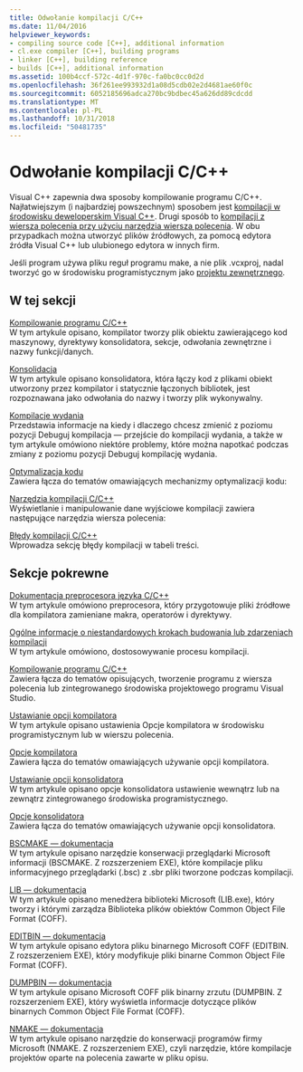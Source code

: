 ```yaml
---
title: Odwołanie kompilacji C/C++
ms.date: 11/04/2016
helpviewer_keywords:
- compiling source code [C++], additional information
- cl.exe compiler [C++], building programs
- linker [C++], building reference
- builds [C++], additional information
ms.assetid: 100b4ccf-572c-4d1f-970c-fa0bc0cc0d2d
ms.openlocfilehash: 36f261ee993932d1a08d5cdb02e2d4681ae60f0c
ms.sourcegitcommit: 6052185696adca270bc9bdbec45a626dd89cdcdd
ms.translationtype: MT
ms.contentlocale: pl-PL
ms.lasthandoff: 10/31/2018
ms.locfileid: "50481735"
---
```

# <a name="cc-building-reference"></a>Odwołanie kompilacji C/C++

Visual C++ zapewnia dwa sposoby kompilowanie programu C/C++. Najłatwiejszym (i najbardziej powszechnym) sposobem jest [kompilacji w środowisku deweloperskim Visual C++](../../ide/building-cpp-projects-in-visual-studio.md). Drugi sposób to [kompilacji z wiersza polecenia przy użyciu narzędzia wiersza polecenia](../../build/building-on-the-command-line.md). W obu przypadkach można utworzyć plików źródłowych, za pomocą edytora źródła Visual C++ lub ulubionego edytora w innych firm.

Jeśli program używa pliku reguł programu make, a nie plik .vcxproj, nadal tworzyć go w środowisku programistycznym jako [projektu zewnętrznego](../../ide/building-external-projects.md).

## <a name="in-this-section"></a>W tej sekcji

[Kompilowanie programu C/C++](../../build/reference/compiling-a-c-cpp-program.md)<br/>
W tym artykule opisano, kompilator tworzy plik obiektu zawierającego kod maszynowy, dyrektywy konsolidatora, sekcje, odwołania zewnętrzne i nazwy funkcji/danych.

[Konsolidacja](../../build/reference/linking.md)<br/>
W tym artykule opisano konsolidatora, która łączy kod z plikami obiekt utworzony przez kompilator i statycznie łączonych bibliotek, jest rozpoznawana jako odwołania do nazwy i tworzy plik wykonywalny.

[Kompilacje wydania](../../build/reference/release-builds.md)<br/>
Przedstawia informacje na kiedy i dlaczego chcesz zmienić z poziomu pozycji Debuguj kompilacja — przejście do kompilacji wydania, a także w tym artykule omówiono niektóre problemy, które można napotkać podczas zmiany z poziomu pozycji Debuguj kompilację wydania.

[Optymalizacja kodu](../../build/reference/optimizing-your-code.md)<br/>
Zawiera łącza do tematów omawiających mechanizmy optymalizacji kodu:

[Narzędzia kompilacji C/C++](../../build/reference/c-cpp-build-tools.md)<br/>
Wyświetlanie i manipulowanie dane wyjściowe kompilacji zawiera następujące narzędzia wiersza polecenia:

[Błędy kompilacji C/C++](../../error-messages/compiler-errors-1/c-cpp-build-errors.md)<br/>
Wprowadza sekcję błędy kompilacji w tabeli treści.

## <a name="related-sections"></a>Sekcje pokrewne

[Dokumentacja preprocesora języka C/C++](../../preprocessor/c-cpp-preprocessor-reference.md)<br/>
W tym artykule omówiono preprocesora, który przygotowuje pliki źródłowe dla kompilatora zamieniane makra, operatorów i dyrektywy.

[Ogólne informacje o niestandardowych krokach budowania lub zdarzeniach kompilacji](../../ide/understanding-custom-build-steps-and-build-events.md)<br/>
W tym artykule omówiono, dostosowywanie procesu kompilacji.

[Kompilowanie programu C/C++](../../build/building-c-cpp-programs.md)<br/>
Zawiera łącza do tematów opisujących, tworzenie programu z wiersza polecenia lub zintegrowanego środowiska projektowego programu Visual Studio.

[Ustawianie opcji kompilatora](../../build/reference/setting-compiler-options.md)<br/>
W tym artykule opisano ustawienia Opcje kompilatora w środowisku programistycznym lub w wierszu polecenia.

[Opcje kompilatora](../../build/reference/compiler-options.md)<br/>
Zawiera łącza do tematów omawiających używanie opcji kompilatora.

[Ustawianie opcji konsolidatora](../../build/reference/setting-linker-options.md)<br/>
W tym artykule opisano opcje konsolidatora ustawienie wewnątrz lub na zewnątrz zintegrowanego środowiska programistycznego.

[Opcje konsolidatora](../../build/reference/linker-options.md)<br/>
Zawiera łącza do tematów omawiających używanie opcji konsolidatora.

[BSCMAKE — dokumentacja](../../build/reference/bscmake-reference.md)<br/>
W tym artykule opisano narzędzie konserwacji przeglądarki Microsoft informacji (BSCMAKE. Z rozszerzeniem EXE), które kompilacje pliku informacyjnego przeglądarki (.bsc) z .sbr pliki tworzone podczas kompilacji.

[LIB — dokumentacja](../../build/reference/lib-reference.md)<br/>
W tym artykule opisano menedżera biblioteki Microsoft (LIB.exe), który tworzy i którymi zarządza Biblioteka plików obiektów Common Object File Format (COFF).

[EDITBIN — dokumentacja](../../build/reference/editbin-reference.md)<br/>
W tym artykule opisano edytora pliku binarnego Microsoft COFF (EDITBIN. Z rozszerzeniem EXE), który modyfikuje pliki binarne Common Object File Format (COFF).

[DUMPBIN — dokumentacja](../../build/reference/dumpbin-reference.md)<br/>
W tym artykule opisano Microsoft COFF plik binarny zrzutu (DUMPBIN. Z rozszerzeniem EXE), który wyświetla informacje dotyczące plików binarnych Common Object File Format (COFF).

[NMAKE — dokumentacja](../../build/nmake-reference.md)<br/>
W tym artykule opisano narzędzie do konserwacji programów firmy Microsoft (NMAKE. Z rozszerzeniem EXE), czyli narzędzie, które kompilacje projektów oparte na polecenia zawarte w pliku opisu.